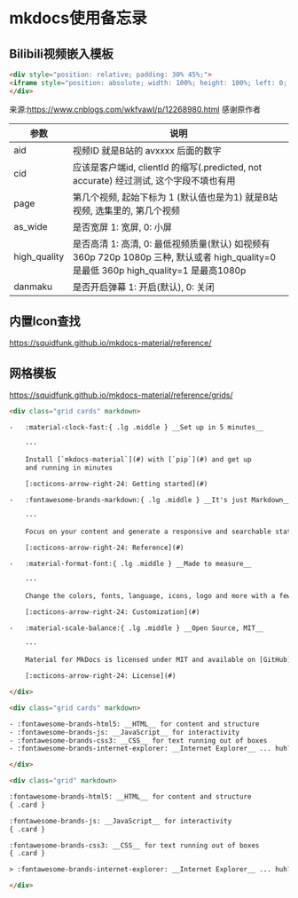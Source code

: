 # mkdocs使用备忘录
## Bilibili视频嵌入模板
```html
<div style="position: relative; padding: 30% 45%;">
<iframe style="position: absolute; width: 100%; height: 100%; left: 0; top: 0;" src="https://player.bilibili.com/player.html?cid=145147963&aid=84267566&page=1&as_wide=1&high_quality=1&danmaku=0" frameborder="no" scrolling="no"></iframe>
</div>
```

来源:https://www.cnblogs.com/wkfvawl/p/12268980.html
感谢原作者

| 参数 | 说明 |
| --- | --- |
| aid | 视频ID 就是B站的 avxxxx 后面的数字 |
| cid | 应该是客户端id, clientId 的缩写(.predicted, not accurate) 经过测试, 这个字段不填也有用 |
| page | 第几个视频, 起始下标为 1 (默认值也是为1) 就是B站视频, 选集里的, 第几个视频 |
| as_wide | 是否宽屏 1: 宽屏, 0: 小屏 |
| high_quality | 是否高清 1: 高清, 0: 最低视频质量(默认) 如视频有 360p 720p 1080p 三种, 默认或者 high_quality=0 是最低 360p high_quality=1 是最高1080p |
| danmaku | 是否开启弹幕 1: 开启(默认), 0: 关闭 |



## 内置Icon查找
https://squidfunk.github.io/mkdocs-material/reference/



## 网格模板
https://squidfunk.github.io/mkdocs-material/reference/grids/

```html
<div class="grid cards" markdown>

-   :material-clock-fast:{ .lg .middle } __Set up in 5 minutes__

    ---

    Install [`mkdocs-material`](#) with [`pip`](#) and get up
    and running in minutes

    [:octicons-arrow-right-24: Getting started](#)

-   :fontawesome-brands-markdown:{ .lg .middle } __It's just Markdown__

    ---

    Focus on your content and generate a responsive and searchable static site

    [:octicons-arrow-right-24: Reference](#)

-   :material-format-font:{ .lg .middle } __Made to measure__

    ---

    Change the colors, fonts, language, icons, logo and more with a few lines

    [:octicons-arrow-right-24: Customization](#)

-   :material-scale-balance:{ .lg .middle } __Open Source, MIT__

    ---

    Material for MkDocs is licensed under MIT and available on [GitHub]

    [:octicons-arrow-right-24: License](#)

</div>
```

```html
<div class="grid cards" markdown>

- :fontawesome-brands-html5: __HTML__ for content and structure
- :fontawesome-brands-js: __JavaScript__ for interactivity
- :fontawesome-brands-css3: __CSS__ for text running out of boxes
- :fontawesome-brands-internet-explorer: __Internet Explorer__ ... huh?

</div>
```

```html
<div class="grid" markdown>

:fontawesome-brands-html5: __HTML__ for content and structure
{ .card }

:fontawesome-brands-js: __JavaScript__ for interactivity
{ .card }

:fontawesome-brands-css3: __CSS__ for text running out of boxes
{ .card }

> :fontawesome-brands-internet-explorer: __Internet Explorer__ ... huh?

</div>
```